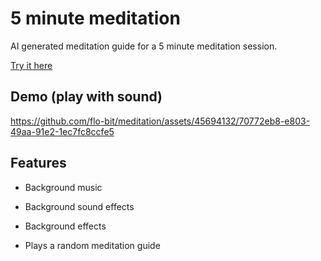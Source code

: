 # 5 minute meditation

AI generated meditation guide for a 5 minute meditation session.

[Try it here](https://flo-bit.github.io/meditation/)

## Demo (play with sound)

https://github.com/flo-bit/meditation/assets/45694132/70772eb8-e803-49aa-91e2-1ec7fc8ccfe5


## Features

- Background music

- Background sound effects

- Background effects

- Plays a random meditation guide
